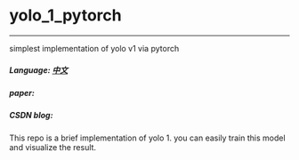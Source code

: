 # yolo_1_pytorch
---
simplest implementation of yolo v1 via pytorch

##### Language: [中文](中文.md)
##### paper:
##### CSDN blog:
This repo is a brief implementation of yolo 1. you can easily train this model and visualize the result.
